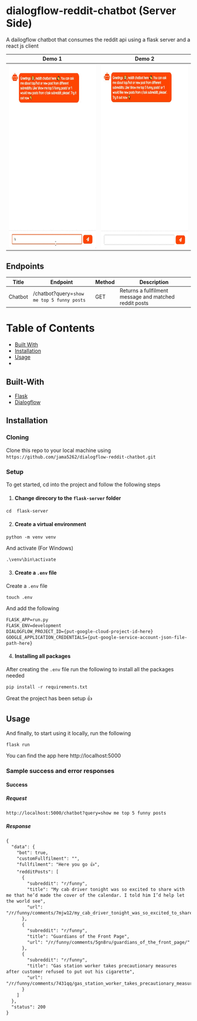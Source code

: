 # dialogflow-reddit-chatbot (Server Side)
A dailogflow chatbot that consumes the reddit api using a flask server and a react js client

Demo 1 | Demo 2
------------ | ------------- 
<img src="../demos/image1.gif" alt="alt text" height="500px"> | <img src="../demos/image3.gif" height="500px">

## Endpoints
| Title | Endpoint                                   | Method | Description |
| ------------- |--------------------------------------------| ------------- | ------------- |
| Chatbot  | /chatbot?query=`show me top 5 funny posts` | GET  | Returns a fullfilment message and matched reddit posts  |

# Table of Contents
- [Built With](#built-with)
- [Installation](#installation)
- [Usage](#usage)
- 
## Built-With
- [Flask](https://flask.palletsprojects.com/en/1.1.x/)
- [Dialogflow](https://cloud.google.com/dialogflow/?utm_source=google&utm_medium=cpc&utm_campaign=emea-emea-all-en-dr-skws-all-all-trial-p-gcp-1011340&utm_content=text-ad-none-any-DEV_c-CRE_550162822986-ADGP_Hybrid%20%7C%20SKWS%20-%20PHR%20%7C%20Txt%20~%20AI%20%26%20ML%20~%20Dialogflow%23v3-KWID_43700066772651217-aud-488003287395%3Akwd-389521182622-userloc_9076828&utm_term=KW_dialogflow-NET_g-PLAC_&gclid=Cj0KCQiAzeSdBhC4ARIsACj36uF6zxdWzxvsFPqTKmusbtAQFAR2C4m4aWQ_IUrjwzPAohr-dFFaWaUaApLnEALw_wcB&gclsrc=aw.ds)

## Installation

### Cloning
Clone this repo to your local machine using `https://github.com/jama5262/dialogflow-reddit-chatbot.git`

### Setup
To get started, cd into the project and follow the following steps
1. #### Change direcory to the `flask-server` folder
```
cd  flask-server
```

2. #### Create a virtual environment

```
python -m venv venv
```

And activate (For Windows)

```
.\venv\bin\activate
```

3. #### Create a `.env` file
Create a `.env` file 

```
touch .env
```

And add the following
```
FLASK_APP=run.py
FLASK_ENV=development
DIALOGFLOW_PROJECT_ID={put-google-cloud-project-id-here}
GOOGLE_APPLICATION_CREDENTIALS={put-google-service-account-json-file-path-here}
```

4. #### Installing all packages
After creating the `.env` file run the following to install all the packages needed
```
pip install -r requirements.txt
```
Great the project has been setup 👍

## Usage

And finally, to start using it locally, run the following
```
flask run
```

You can find the app here http://localhost:5000

### Sample success and error responses
#### Success

##### Request
```
http://localhost:5000/chatbot?query=show me top 5 funny posts
```

##### Response
```
{
  "data": {
    "bot": true,
    "customFullfilment": "",
    "fullfilment": "Here you go 👍",
    "redditPosts": [
      {
        "subreddit": "r/funny",
        "title": "My cab driver tonight was so excited to share with me that he’d made the cover of the calendar. I told him I’d help let the world see",
        "url": "/r/funny/comments/7mjw12/my_cab_driver_tonight_was_so_excited_to_share/"
      },
      {
        "subreddit": "r/funny",
        "title": "Guardians of the Front Page",
        "url": "/r/funny/comments/5gn8ru/guardians_of_the_front_page/"
      },
      {
        "subreddit": "r/funny",
        "title": "Gas station worker takes precautionary measures after customer refused to put out his cigarette",
        "url": "/r/funny/comments/7431qq/gas_station_worker_takes_precautionary_measures/"
      }
    ]
  },
  "status": 200
}
```

